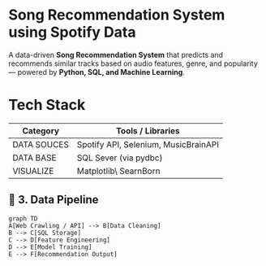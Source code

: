 # Song Recommendation System using Spotify Data 
A data-driven **Song Recommendation System** that predicts and recommends similar tracks based on audio features, genre, and popularity — powered by **Python, SQL, and Machine Learning**.

# Tech Stack 
|Category| Tools / Libraries|
|--------|-----------------|
|DATA SOUCES| Spotify API, Selenium, MusicBrainAPI|
|DATA BASE  | SQL Sever (via pydbc)|
|VISUALIZE  | Matplotlib\ SearnBorn|
## 🧱 3. Data Pipeline

```mermaid
graph TD
A[Web Crawling / API] --> B[Data Cleaning]
B --> C[SQL Storage]
C --> D[Feature Engineering]
D --> E[Model Training]
E --> F[Recommendation Output]
